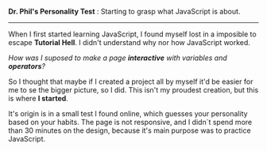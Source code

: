 **Dr. Phil's Personality Test** : Starting to grasp what JavaScript is about.

******************************************************

When I first started learning JavaScript, I found myself lost in a imposible to escape **Tutorial Hell**. 
I didn't understand why nor how JavaScript worked.

_How was I suposed to make a page **interactive** with variables and **operators**?_

So I thought that maybe if I created a project all by myself it'd be easier for me to se the bigger picture, so I did.
This isn't my proudest creation, but this is where **I started**.

It's origin is in a small test I found online, which guesses your personality based on your habits. 
The page is not responsive, and I didn´t spend more than 30 minutes on the design, because it's main purpose was to practice JavaScript.
